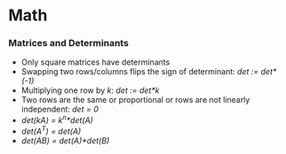 # Math

### Matrices and Determinants
- Only square matrices have determinants
- Swapping two rows/columns flips the sign of determinant: _det := det*(-1)_
- Multiplying one row by _k_: _det := det*k_
- Two rows are the same or proportional or rows are not linearly independent: _det = 0_
- _det(kA) = k<sup>n</sup>*det(A)_
- _det(A<sup>T</sup>) = det(A)_
- _det(AB) = det(A)*det(B)_
